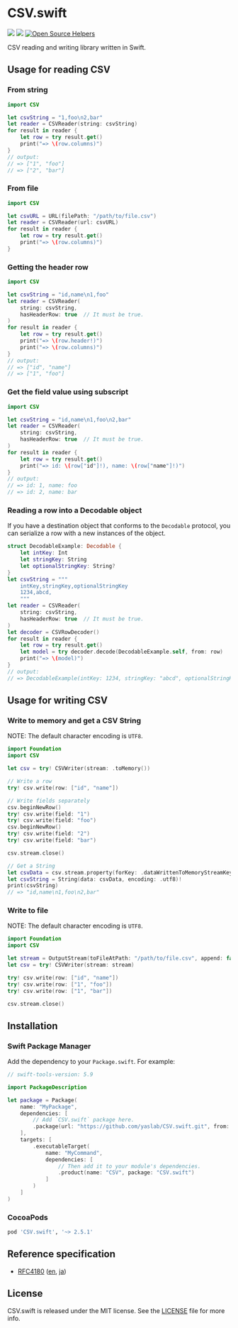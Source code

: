 # CSV.swift

[![](https://img.shields.io/endpoint?url=https%3A%2F%2Fswiftpackageindex.com%2Fapi%2Fpackages%2Fyaslab%2FCSV.swift%2Fbadge%3Ftype%3Dswift-versions)](https://swiftpackageindex.com/yaslab/CSV.swift)
[![](https://img.shields.io/endpoint?url=https%3A%2F%2Fswiftpackageindex.com%2Fapi%2Fpackages%2Fyaslab%2FCSV.swift%2Fbadge%3Ftype%3Dplatforms)](https://swiftpackageindex.com/yaslab/CSV.swift)
[![Open Source Helpers](https://www.codetriage.com/yaslab/csv.swift/badges/users.svg)](https://www.codetriage.com/yaslab/csv.swift)

CSV reading and writing library written in Swift.

## Usage for reading CSV

### From string

```swift
import CSV

let csvString = "1,foo\n2,bar"
let reader = CSVReader(string: csvString)
for result in reader {
    let row = try result.get()
    print("=> \(row.columns)")
}
// output:
// => ["1", "foo"]
// => ["2", "bar"]
```

### From file

```swift
import CSV

let csvURL = URL(filePath: "/path/to/file.csv")
let reader = CSVReader(url: csvURL)
for result in reader {
    let row = try result.get()
    print("=> \(row.columns)")
}
```

### Getting the header row

```swift
import CSV

let csvString = "id,name\n1,foo"
let reader = CSVReader(
    string: csvString,
    hasHeaderRow: true  // It must be true.
)
for result in reader {
    let row = try result.get()
    print("=> \(row.header!)")
    print("=> \(row.columns)")
}
// output:
// => ["id", "name"]
// => ["1", "foo"]
```

### Get the field value using subscript

```swift
import CSV

let csvString = "id,name\n1,foo\n2,bar"
let reader = CSVReader(
    string: csvString,
    hasHeaderRow: true  // It must be true.
)
for result in reader {
    let row = try result.get()
    print("=> id: \(row["id"]!), name: \(row["name"]!)")
}
// output:
// => id: 1, name: foo
// => id: 2, name: bar
```

### Reading a row into a Decodable object

If you have a destination object that conforms to the `Decodable` protocol, you can serialize a row with a new instances of the object.

```swift
struct DecodableExample: Decodable {
    let intKey: Int
    let stringKey: String
    let optionalStringKey: String?
}
let csvString = """
    intKey,stringKey,optionalStringKey
    1234,abcd,
    """
let reader = CSVReader(
    string: csvString,
    hasHeaderRow: true  // It must be true.
)
let decoder = CSVRowDecoder()
for result in reader {
    let row = try result.get()
    let model = try decoder.decode(DecodableExample.self, from: row)
    print("=> \(model)")
}
// output:
// => DecodableExample(intKey: 1234, stringKey: "abcd", optionalStringKey: nil)
```

## Usage for writing CSV

### Write to memory and get a CSV String

NOTE: The default character encoding is `UTF8`.

```swift
import Foundation
import CSV

let csv = try! CSVWriter(stream: .toMemory())

// Write a row
try! csv.write(row: ["id", "name"])

// Write fields separately
csv.beginNewRow()
try! csv.write(field: "1")
try! csv.write(field: "foo")
csv.beginNewRow()
try! csv.write(field: "2")
try! csv.write(field: "bar")

csv.stream.close()

// Get a String
let csvData = csv.stream.property(forKey: .dataWrittenToMemoryStreamKey) as! Data
let csvString = String(data: csvData, encoding: .utf8)!
print(csvString)
// => "id,name\n1,foo\n2,bar"
```

### Write to file

NOTE: The default character encoding is `UTF8`.

```swift
import Foundation
import CSV

let stream = OutputStream(toFileAtPath: "/path/to/file.csv", append: false)!
let csv = try! CSVWriter(stream: stream)

try! csv.write(row: ["id", "name"])
try! csv.write(row: ["1", "foo"])
try! csv.write(row: ["1", "bar"])

csv.stream.close()
```

## Installation

### Swift Package Manager

Add the dependency to your `Package.swift`. For example:

```swift
// swift-tools-version: 5.9

import PackageDescription

let package = Package(
    name: "MyPackage",
    dependencies: [
        // Add `CSV.swift` package here.
        .package(url: "https://github.com/yaslab/CSV.swift.git", from: "2.5.1")
    ],
    targets: [
        .executableTarget(
            name: "MyCommand",
            dependencies: [
                // Then add it to your module's dependencies.
                .product(name: "CSV", package: "CSV.swift")
            ]
        )
    ]
)
```

### CocoaPods

```ruby
pod 'CSV.swift', '~> 2.5.1'
```

## Reference specification

- [RFC4180](http://www.ietf.org/rfc/rfc4180.txt) ([en](http://www.ietf.org/rfc/rfc4180.txt), [ja](http://www.kasai.fm/wiki/rfc4180jp))

## License

CSV.swift is released under the MIT license. See the [LICENSE](./LICENSE) file for more info.
